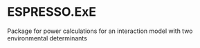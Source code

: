 ESPRESSO.ExE
============

Package for power calculations for an interaction model with two environmental determinants
